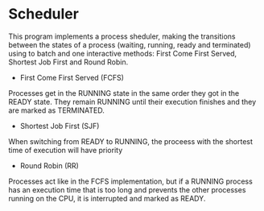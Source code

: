 # Scheduler
This program implements a process sheduler, making the transitions between the states of a process (waiting, running, ready and terminated) using to batch and one interactive methods: First Come First Served, Shortest Job First and Round Robin.

- First Come First Served (FCFS)

Processes get in the RUNNING state in the same order they got in the READY state. They remain RUNNING until their execution finishes and they are marked as TERMINATED.

- Shortest Job First (SJF)

When switching from READY to RUNNING, the proceess with the shortest time of execution will have priority

- Round Robin (RR)

Processes act like in the FCFS implementation, but if a RUNNING process has an execution time that is too long and prevents the other processes running on the CPU, it is interrupted and marked as READY.

